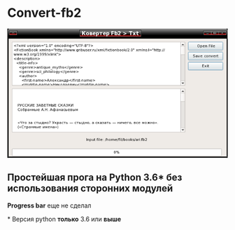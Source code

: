 # Convert-fb2

![ScreenShot](https://github.com/delvin-fil/Convert-fb2/blob/master/converter.png)
## Простейшая прога на Python 3.6\* без использования сторонних модулей
**Progress bar** еще не сделал

\* Версия python **__только__** 3.6 или __выше__ 


